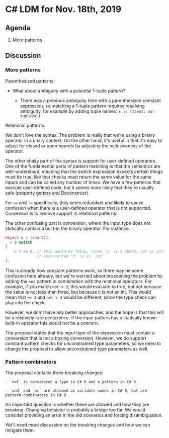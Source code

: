 
# C# LDM for Nov. 18th, 2019

## Agenda

1. More patterns

## Discussion

### More patterns

Parenthesized patterns:

- What about ambiguity with a potential 1-tuple pattern?

    - There was a previous ambiguity here with a parenthesized constant expression,
      so matching a 1-tuple pattern requires resolving ambiguity, for example by adding
      tuple names: `x is (Item1: var tupleVal)`

Relational patterns:

We don't love the syntax. The problem is really that we're using a binary operator in
a unary context. On the other hand, it's useful in that it's easy to adjust for closed
or open bounds by adjusting the inclusiveness of the operator.

The other shaky part of the syntax is support for user-defined operators. One of the
fundamental parts of pattern matching is that the semantics are well-understood, meaning
that the switch expression expects certain things must be true, like that checks must return
the same value for the same inputs and can be called any number of times. We have a few patterns
that execute user-defined code, but it seems more likely that they're usually safe (property
getters and Deconstruct).

For `==` and `!=` specifically, they seem redundant and likely to cause confusion when there is a
user-defined operator that is not supported. Consensus is to remove support in relational patterns.

The other confusing part is conversion, where the input type does not statically contain a built-in
the binary operator. For instance,

```C#
object o = (short)1;
_ = o switch
{
    < 3 => 0, // This would be false, since `o` is a short, not an int, and the
              // unconverted '3' is an `int`
};
```

This is already how constant patterns work, so there may be some confusion here already, but we're
worried about broadening the problem by adding the `not` pattern in combination with the relational
operators. For example, if you match `not < 3`, this would evaluate to true, but not because the
value is not less than three, but because it is not an int. This would mean that `>= 3` and `not < 3`
would be different, since the type check can play into the check.

However, we don't have any better approaches, and the hope is that this will be a relatively rare
occurrence. If the input pattern has a statically known built-in operator this would not be a concern.

The proposal states that the input type of the expression must contain a conversion that is not a boxing
conversion. However, we do support constant pattern checks for unconstrained type parameters, so we
need to change the proposal to allow unconstrained type parameters as well.

### Pattern combinators

The proposal contains three breaking changes:

    - `not` is considered a type in C# 8 and a pattern in C# 9.

    - `and` and `or` are allowed as variable names in C# 8, but are pattern combinators in C# 9

An important question is whether these are allowed and how they are breaking. Changing behavior is
probably a bridge too far. We would consider providing an error in the old scenarios and forcing
disambiguation.

We'll need more discussion on the breaking changes and how we can mitigate them.
